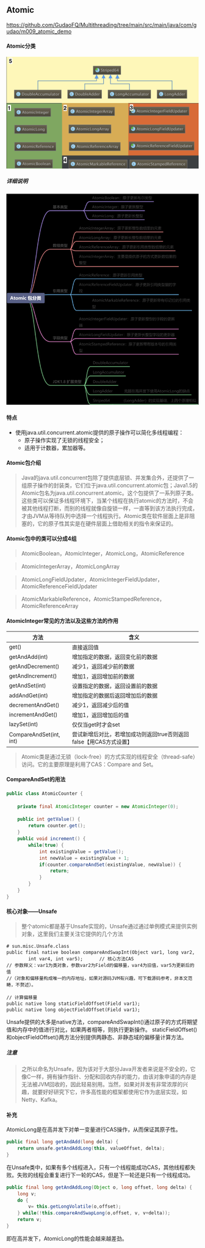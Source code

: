 ## Atomic
<https://github.com/GudaoFQ/Multithreading/tree/main/src/main/java/com/gudao/m009_atomic_demo>

#### Atomic分类
![multithreading-atomic分类](../resource/multithreading/multithreading-atomic分类.jpg)
##### 详细说明
![multithreading-atomic脑图](../resource/multithreading/multithreading-atomic脑图.jpg)

#### 特点
* 使用java.util.concurrent.atomic提供的原子操作可以简化多线程编程：
    * 原子操作实现了无锁的线程安全；
    * 适用于计数器，累加器等。

#### Atomic包介绍
> Java的java.util.concurrent包除了提供底层锁、并发集合外，还提供了一组原子操作的封装类，它们位于java.util.concurrent.atomic包；Java1.5的Atomic包名为java.util.concurrent.atomic。这个包提供了一系列原子类。这些类可以保证多线程环境下，当某个线程在执行atomic的方法时，不会被其他线程打断，而别的线程就像自旋锁一样，一直等到该方法执行完成，才由JVM从等待队列中选择一个线程执行。Atomic类在软件层面上是非阻塞的，它的原子性其实是在硬件层面上借助相关的指令来保证的。

#### Atomic包中的类可以分成4组
> AtomicBoolean，AtomicInteger，AtomicLong，AtomicReference

> AtomicIntegerArray，AtomicLongArray

> AtomicLongFieldUpdater，AtomicIntegerFieldUpdater，AtomicReferenceFieldUpdater

> AtomicMarkableReference，AtomicStampedReference，AtomicReferenceArray

#### AtomicInteger常见的方法以及这些方法的作用

|  方法                  |  含义                                                          |
| ---------------------- | ------------------------------------------------------------- |
| get()                  |  直接返回值                                                    |
| getAndAdd(int)         |  增加指定的数据，返回变化前的数据                                 |
| getAndDecrement()      |  减少1，返回减少前的数据                                         |
| getAndIncrement()      |  增加1，返回增加前的数据                                         |
| getAndSet(int)         |  设置指定的数据，返回设置前的数据                                 |
| addAndGet(int)         |  增加指定的数据后返回增加后的数据                                 |
| decrementAndGet()      |  减少1，返回减少后的值                                          |
| incrementAndGet()      |  增加1，返回增加后的值                                          |
| lazySet(int)           |  仅仅当get时才会set                                            |
| CompareAndSet(int, int)|  尝试新增后对比，若增加成功则返回true否则返回false【用CAS方式设置】 |

> Atomic类是通过无锁（lock-free）的方式实现的线程安全（thread-safe）访问。它的主要原理是利用了CAS：Compare and Set。

#### CompareAndSet的用法
```java
public class AtomicCounter {

    private final AtomicInteger counter = new AtomicInteger(0);

    public int getValue() {
        return counter.get();
    }
    public void increment() {
        while(true) {
            int existingValue = getValue();
            int newValue = existingValue + 1;
            if(counter.compareAndSet(existingValue, newValue)) {
                return;
            }
        }
    }
}
```
#### 核心对象——Unsafe
> 整个atomic都是基于Unsafe实现的，Unsafe通过通过单例模式来提供实例对象，这里我们主要关注它提供的几个方法
```shell
# sun.misc.Unsafe.class
public final native boolean compareAndSwapInt(Object var1, long var2, 
        int var4, int var5);      // 核心方法CAS
// 参数释义：var1为类对象，参数var2为Field的偏移量，var4为旧值，var5为更新后的值
//（对象和偏移量构成唯一的内存地址，如果对源码JVM有兴趣，可下载源码参考，非本文范畴，不赘述）。

// 计算偏移量
public native long staticFieldOffset(Field var1);
public native long objectFieldOffset(Field var1);
```
Unsafe提供的大多是native方法，compareAndSwapInt()通过原子的方式将期望值和内存中的值进行对比，如果两者相等，则执行更新操作。
staticFieldOffset()和objectFieldOffset()两方法分别提供两静态、非静态域的偏移量计算方法。

##### 注意
> 之所以命名为Unsafe，因为该对于大部分Java开发者来说是不安全的，它像C一样，拥有操作指针、分配和回收内存的能力，由该对象申请的内存是无法被JVM回收的，因此轻易别用。当然，如果对并发有非常浓厚的兴趣，就要好好研究下它，许多高性能的框架都使用它作为底层实现，如Netty、Kafka。

#### 补充
AtomicLong是在高并发下对单一变量进行CAS操作，从而保证其原子性。
```java
public final long getAndAdd(long delta) {
    return unsafe.getAndAddLong(this, valueOffset, delta);
}
```

在Unsafe类中，如果有多个线程进入，只有一个线程能成功CAS，其他线程都失败。失败的线程会重复进行下一轮的CAS，但是下一轮还是只有一个线程成功。
```java
public final long getAndAddLong(Object o, long offset, long delta) {
    long v;
    do {
        v= this.getLongVolatile(o,offset);
    } while(!this.compareAndSwapLong(o,offset, v, v+delta));
    return v;
}
```
即在高并发下，AtomicLong的性能会越来越差劲。
